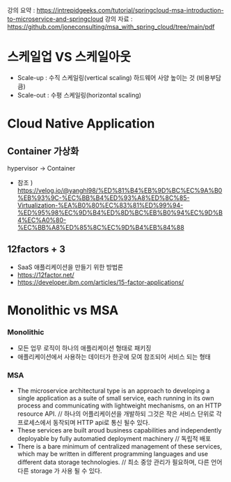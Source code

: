 강의 요약 : https://intrepidgeeks.com/tutorial/springcloud-msa-introduction-to-microservice-and-springcloud
강의 자료 : https://github.com/joneconsulting/msa_with_spring_cloud/tree/main/pdf

# 스케일업 VS 스케일아웃
- Scale-up : 수직 스케일링(vertical scaling) 하드웨어 사양 높이는 것 (비용부담 큼)
- Scale-out : 수평 스케일링(horizontal scaling) 

# Cloud Native Application
## Container 가상화
hypervisor -> Container 
- 참조 ) https://velog.io/@yanghl98/%ED%81%B4%EB%9D%BC%EC%9A%B0%EB%93%9C-%EC%BB%B4%ED%93%A8%ED%8C%85-Virtualization-%EA%B0%80%EC%83%81%ED%99%94-%ED%95%98%EC%9D%B4%ED%8D%BC%EB%B0%94%EC%9D%B4%EC%A0%80-%EC%BB%A8%ED%85%8C%EC%9D%B4%EB%84%88

## 12factors + 3
- SaaS 애플리케이션을 만들기 위한 방법론
- https://12factor.net/
- https://developer.ibm.com/articles/15-factor-applications/

# Monolithic vs MSA
### Monolithic
- 모든 업무 로직이 하나의 애플리케이션 형태로 패키징
- 애플리케이션에서 사용하는 데이터가 한곳에 모여 참조되어 서비스 되는 형태
### MSA
- The microservice architectural type is an approach to developing a single application as a suite of small service, each running in its own process and communicating with lightweight mechanisms, on an HTTP resource API. // 하나의 어플리케이션을 개발하되 그것은 작은 서비스 단위로 각 프로세스에서 동작되며 HTTP api로 통신 될수 있다. 
- These services are built aroud business capabilities and independently deployable by fully automatied deployment machinery // 독립적 배포
- There is a bare minimum of centralized management of these services, which may be written in different programming languages and use different data storage technologies. // 최소 중앙 관리가 필요하며, 다른 언어 다른 storage 가 사용 될 수 있다.




